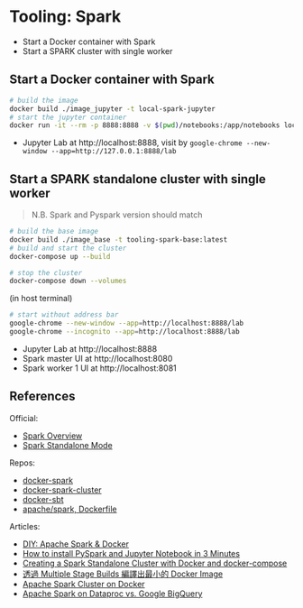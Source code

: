 # Tooling: Spark

+ Start a Docker container with Spark
+ Start a SPARK cluster with single worker

## Start a Docker container with Spark

```bash
# build the image
docker build ./image_jupyter -t local-spark-jupyter
# start the jupyter container
docker run -it --rm -p 8888:8888 -v $(pwd)/notebooks:/app/notebooks local-spark-jupyter
```

+ Jupyter Lab at http://localhost:8888, visit by `google-chrome --new-window --app=http://127.0.0.1:8888/lab`

## Start a SPARK standalone cluster with single worker

> N.B. Spark and Pyspark version should match

```bash
# build the base image 
docker build ./image_base -t tooling-spark-base:latest
# build and start the cluster
docker-compose up --build 

# stop the cluster
docker-compose down --volumes
```

(in host terminal)  

```bash
# start without address bar
google-chrome --new-window --app=http://localhost:8888/lab
google-chrome --incognito --app=http://localhost:8888/lab
```

+ Jupyter Lab at http://localhost:8888
+ Spark master UI at http://localhost:8080
+ Spark worker 1 UI at http://localhost:8081

## References

Official:  

+ [Spark Overview](https://spark.apache.org/docs/latest/)
+ [Spark Standalone Mode](http://spark.apache.org/docs/latest/spark-standalone.html)

Repos:  

+ [docker-spark](https://github.com/big-data-europe/docker-spark)
+ [docker-spark-cluster](https://github.com/mvillarrealb/docker-spark-cluster)
+ [docker-sbt](https://github.com/mozilla/docker-sbt/blob/main/Dockerfile)
+ [apache/spark, Dockerfile](https://github.com/apache/spark/blob/master/resource-managers/kubernetes/docker/src/main/dockerfiles/spark/Dockerfile)

Articles:  

+ [DIY: Apache Spark & Docker](https://towardsdatascience.com/diy-apache-spark-docker-bb4f11c10d24)
+ [How to install PySpark and Jupyter Notebook in 3 Minutes](https://www.sicara.ai/blog/2017-05-02-get-started-pyspark-jupyter-notebook-3-minutes)
+ [Creating a Spark Standalone Cluster with Docker and docker-compose](https://medium.com/@marcovillarreal_40011/creating-a-spark-standalone-cluster-with-docker-and-docker-compose-ba9d743a157f)
+ [透過 Multiple Stage Builds 編譯出最小的 Docker Image](https://jiepeng.me/2018/06/09/use-docker-multiple-stage-builds)
+ [Apache Spark Cluster on Docker](https://www.kdnuggets.com/2020/07/apache-spark-cluster-docker.html)
+ [Apache Spark on Dataproc vs. Google BigQuery](https://www.kdnuggets.com/2020/07/apache-spark-dataproc-vs-google-bigquery.html)
